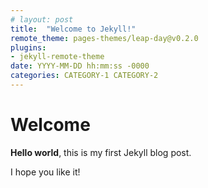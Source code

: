 ```yaml
---
# layout: post
title:  "Welcome to Jekyll!"
remote_theme: pages-themes/leap-day@v0.2.0
plugins:
- jekyll-remote-theme
date: YYYY-MM-DD hh:mm:ss -0000
categories: CATEGORY-1 CATEGORY-2
---
```


# Welcome

**Hello world**, this is my first Jekyll blog post.

I hope you like it!